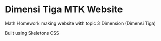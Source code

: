 # Dimensi Tiga MTK Website
Math Homework making website with topic 3 Dimension (Dimensi Tiga)                                                                         

Built using Skeletons CSS
